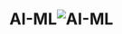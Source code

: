 # AI-ML![AI-ML](https://user-images.githubusercontent.com/79020871/172702798-dd9cb059-2999-4f53-8f73-d4f13f27a227.jpg)

